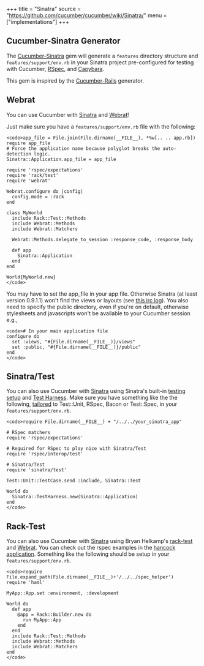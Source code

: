 +++
title = "Sinatra"
source = "https://github.com/cucumber/cucumber/wiki/Sinatra/"
menu = ["implementations"]
+++

Cucumber-Sinatra Generator
--------------------------

The [Cucumber-Sinatra](http://github.com/bernd/cucumber-sinatra) gem will generate a <code>features</code> directory structure and <code>features/support/env.rb</code> in your Sinatra project pre-configured for testing with Cucumber, [RSpec](http://github.com/dchelimsky/rspec), and [Capybara](http://github.com/jnicklas/capybara).

This gem is inspired by the [Cucumber-Rails](http://github.com/cucumber/cucumber-rails) generator.

Webrat
------

You can use Cucumber with [Sinatra](http://github.com/sinatra/sinatra) and [Webrat](http://github.com/brynary/webrat/tree/master)!

Just make sure you have a <code>features/support/env.rb</code> file with the following:

    <code>app_file = File.join(File.dirname(__FILE__), *%w[.. .. app.rb])
    require app_file
    # Force the application name because polyglot breaks the auto-detection logic.
    Sinatra::Application.app_file = app_file

    require 'rspec/expectations'
    require 'rack/test'
    require 'webrat'

    Webrat.configure do |config|
      config.mode = :rack
    end

    class MyWorld
      include Rack::Test::Methods
      include Webrat::Methods
      include Webrat::Matchers

      Webrat::Methods.delegate_to_session :response_code, :response_body

      def app
        Sinatra::Application
      end
    end

    World{MyWorld.new}
    </code>

You may have to set the app\_file in your app file. Otherwise Sinatra (at least version 0.9.1.1) won't find the views or layouts (see [this irc log](http://irclogger.com/sinatra/2009-05-08)). You also need to specify the public directory, even if you're on default, otherwise stylesheets and javascripts won't be available to your Cucumber session e.g.,

    <code># In your main application file
    configure do
      set :views, "#{File.dirname(__FILE__)}/views"
      set :public, "#{File.dirname(__FILE__)}/public"
    end
    </code>

Sinatra/Test
------------

You can also use Cucumber with [Sinatra](http://github.com/sinatra/sinatra) using Sinatra's built-in [testing setup](http://www.sinatrarb.com/testing.html) and [Test Harness](http://www.sinatrarb.com/testing.html#using_). Make sure you have something like the the following, [tailored](http://www.sinatrarb.com/testing.html#frameworks) to Test::Unit, RSpec, Bacon or Test::Spec, in your <code>features/support/env.rb</code>.

    <code>require File.dirname(__FILE__) + "/../../your_sinatra_app"

    # RSpec matchers
    require 'rspec/expectations'

    # Required for RSpec to play nice with Sinatra/Test
    require 'rspec/interop/test'

    # Sinatra/Test
    require 'sinatra/test'

    Test::Unit::TestCase.send :include, Sinatra::Test

    World do
      Sinatra::TestHarness.new(Sinatra::Application)
    end
    </code>

Rack-Test
---------

You can also use Cucumber with [Sinatra](http://github.com/sinatra/sinatra) using Bryan Helkamp's [rack-test](http://www.github.com/brynary/rack-test) and [Webrat](http://www.github.com/brynary/webrat). You can check out the rspec examples in the [hancock application](http://github.com/atmos/hancock). Something like the following should be setup in your <code>features/support/env.rb</code>.

    <code>require File.expand_path(File.dirname(__FILE__)+'/../../spec_helper')
    require 'haml'

    MyApp::App.set :environment, :development

    World do
      def app
        @app = Rack::Builder.new do
          run MyApp::App
        end
      end
      include Rack::Test::Methods
      include Webrat::Methods
      include Webrat::Matchers
    end
    </code>
